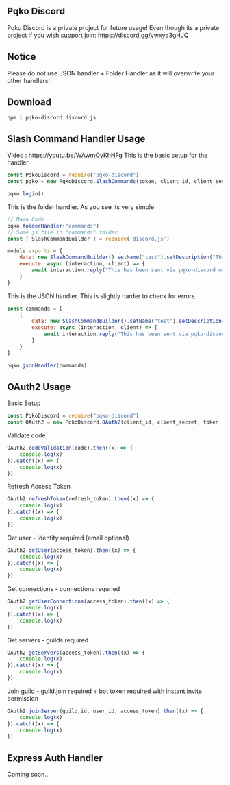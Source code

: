 ## Pqko Discord
Pqko Discord is a private project for future usage!
Even though its a private project if you wish support join: https://discord.gg/vwxya3gHJQ

## Notice
Please do not use JSON handler + Folder Handler as it will overwrite your other handlers!

## Download

```
npm i pqko-discord discord.js
```

## Slash Command Handler Usage
Video : https://youtu.be/WAwmOyKhNFg
This is the basic setup for the handler
```js
const PqkoDiscord = require("pqko-discord")
const pqko = new PqkoDiscord.SlashCommands(token, client_id, client_secret)

pqko.login()
```
This is the folder handler. As you see its very simple
```js
// Main Code
pqko.folderHandler("commands")
// Some js file in "commands" folder
const { SlashCommandBuilder } = require('discord.js')

module.exports = {
    data: new SlashCommandBuilder().setName("test").setDescription("This is the first command with pqko-discord!"),
    execute: async (interaction, client) => {
        await interaction.reply("This has been sent via pqko-discord module!")
    }
}
```

This is the JSON handler. This is slightly harder to check for errors.
```js
const commands = [
    {
        data: new SlashCommandBuilder().setName("test").setDescription("This is the first command with pqko-discord!"),
        execute: async (interaction, client) => {
            await interaction.reply("This has been sent via pqko-discord module!")
        }
    }
]

pqko.jsonHandler(commands)
```

## OAuth2 Usage

Basic Setup
```js
const PqkoDiscord = require("pqko-discord")
const OAuth2 = new PqkoDiscord.OAuth2(client_id, client_secret, token, redirect_url)
```

Validate code
```js
OAuth2.codeValidation(code).then((x) => {
    console.log(x)
}).catch((x) => {
    console.log(x)
})
```

Refresh Access Token
```js
OAuth2.refreshToken(refresh_token).then((x) => {
    console.log(x)
}).catch((x) => {
    console.log(x)
})
```

Get user - Identity required (email optional)
```js
OAuth2.getUser(access_token).then((x) => {
    console.log(x)
}).catch((x) => {
    console.log(x)
})
```

Get connections - connections requried
```js
OAuth2.getUserConnections(access_token).then((x) => {
    console.log(x)
}).catch((x) => {
    console.log(x)
})
```

Get servers - guilds required
```js
OAuth2.getServers(access_token).then((x) => {
    console.log(x)
}).catch((x) => {
    console.log(x)
})
```

Join guild - guild.join required + bot token required with instant invite permission
```js
OAuth2.joinServer(guild_id, user_id, access_token).then((x) => {
    console.log(x)
}).catch((x) => {
    console.log(x)
})
```

## Express Auth Handler
Coming soon...